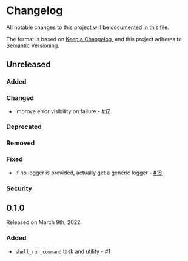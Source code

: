 # Changelog

All notable changes to this project will be documented in this file.

The format is based on [Keep a Changelog](https://keepachangelog.com/en/1.0.0/),
and this project adheres to [Semantic Versioning](https://semver.org/spec/v2.0.0.html).

## Unreleased

### Added

### Changed
- Improve error visibility on failure - [#17](//github.com/PrefectHQ/prefect_shell/pull/17)

### Deprecated

### Removed

### Fixed

- If no logger is provided, actually get a generic logger - [#18](https://github.com/PrefectHQ/prefect_shell/pull/18)

### Security

## 0.1.0

Released on March 9th, 2022.

### Added

- `shell_run_command` task and utility - [#1](https://github.com/PrefectHQ/prefect_shell/pull/1)

